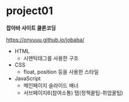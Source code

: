 # project01
**잡아바 사이트 클론코딩**

https://onyuuu.github.io/jobaba/

* HTML
  - 시맨틱태그를 사용한 구조
* CSS
  - float, position 등을 사용한 스타일
* JavaScript
  - 메인페이지 슬라이드 배너
  - 서브페이지6(참여소통) 탭(정책꿀팁-취업꿀팁)
